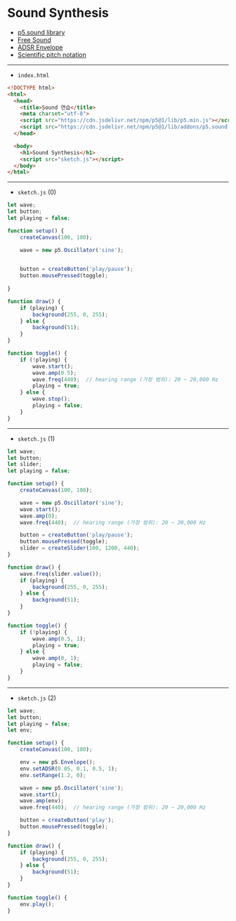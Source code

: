 # Sound Synthesis

- [p5.sound library](https://p5js.org/reference/#/libraries/p5.sound)
- [Free Sound](https://freesound.org/)
- [ADSR Envelope](https://en.wikipedia.org/wiki/Synthesizer#Attack_Decay_Sustain_Release_.28ADSR.29_envelope)
- [Scientific pitch notation](https://en.wikipedia.org/wiki/Scientific_pitch_notation)

---
 
- `index.html`

```html
<!DOCTYPE html>
<html>
  <head>
    <title>Sound 연습</title>
    <meta charset="utf-8">
    <script src="https://cdn.jsdelivr.net/npm/p5@1/lib/p5.min.js"></script>
    <script src="https://cdn.jsdelivr.net/npm/p5@1/lib/addons/p5.sound.min.js"></script>
  </head>

  <body>
    <h1>Sound Synthesis</h1>
    <script src="sketch.js"></script>
  </body>
</html>
```

---

- `sketch.js` (0)

```javascript
let wave;
let button;
let playing = false;

function setup() {
    createCanvas(100, 100);

    wave = new p5.Oscillator('sine');
    

    button = createButton('play/pause');
    button.mousePressed(toggle);
    
}

function draw() {
    if (playing) {
        background(255, 0, 255);
    } else {
        background(51);
    }
}

function toggle() {
    if (!playing) {
        wave.start();
        wave.amp(0.5);
        wave.freq(440);  // hearing range (가청 범위): 20 ~ 20,000 Hz
        playing = true;
    } else {
        wave.stop();
        playing = false;
    }
}
```


---

- `sketch.js` (1)

```javascript
let wave;
let button;
let slider;
let playing = false;

function setup() {
    createCanvas(100, 100);

    wave = new p5.Oscillator('sine');
    wave.start();
    wave.amp(0);
    wave.freq(440);  // hearing range (가청 범위): 20 ~ 20,000 Hz

    button = createButton('play/pause');
    button.mousePressed(toggle);
    slider = createSlider(100, 1200, 440);
}

function draw() {
    wave.freq(slider.value());
    if (playing) {
        background(255, 0, 255);
    } else {
        background(51);
    }
}

function toggle() {
    if (!playing) {
        wave.amp(0.5, 1);
        playing = true;
    } else {
        wave.amp(0, 1);
        playing = false;
    }
}
```

---

- `sketch.js` (2)

```javascript
let wave;
let button;
let playing = false;
let env;

function setup() {
    createCanvas(100, 100);

    env = new p5.Envelope();
    env.setADSR(0.05, 0.1, 0.5, 1);
    env.setRange(1.2, 0);

    wave = new p5.Oscillator('sine');
    wave.start();
    wave.amp(env);
    wave.freq(440);  // hearing range (가청 범위): 20 ~ 20,000 Hz

    button = createButton('play');
    button.mousePressed(toggle);
}

function draw() {
    if (playing) {
        background(255, 0, 255);
    } else {
        background(51);
    }
}

function toggle() {
    env.play();
}
```
